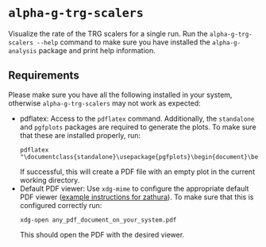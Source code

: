 # `alpha-g-trg-scalers`

Visualize the rate of the TRG scalers for a single run. Run the
`alpha-g-trg-scalers --help` command to make sure you have installed the
`alpha-g-analysis` package and print help information.

## Requirements

Please make sure you have all the following installed in your system, otherwise
`alpha-g-trg-scalers` may not work as expected:

- pdflatex: Access to the `pdflatex` command. Additionally, the `standalone` and
`pgfplots` packages are required to generate the plots. To make sure that these
are installed properly, run:
	```
	pdflatex "\documentclass{standalone}\usepackage{pgfplots}\begin{document}\begin{tikzpicture}\begin{axis}\end{axis}\end{tikzpicture}\end{document}"
	```
	If successful, this will create a PDF file with an empty plot in the current
working directory.
- Default PDF viewer: Use `xdg-mime` to configure the appropriate default PDF
 viewer ([example instructions for zathura](https://wiki.archlinux.org/title/zathura#Make_zathura_the_default_pdf_viewer)).
To make sure that this is configured correctly run:
	```
	xdg-open any_pdf_document_on_your_system.pdf
	```
	This should open the PDF with the desired viewer.

